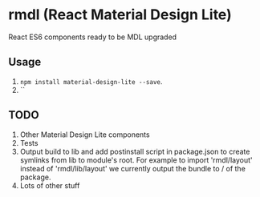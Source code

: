 # rmdl (React Material Design Lite)

React ES6 components ready to be MDL upgraded

## Usage

1. `npm install material-design-lite --save`.
2. ``

## TODO
1. Other Material Design Lite components
2. Tests
3. Output build to lib and add postinstall script in package.json to create
symlinks from lib to module's root. For example to import 'rmdl/layout' instead
of 'rmdl/lib/layout' we currently output the bundle to / of the package.
4. Lots of other stuff
